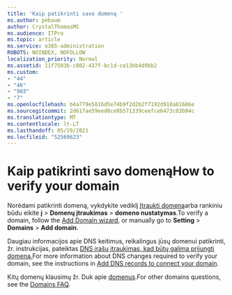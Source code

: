 ```yaml
---
title: 'Kaip patikrinti savo domeną '
ms.author: pebaum
author: CrystalThomasMS
ms.audience: ITPro
ms.topic: article
ms.service: o365-administration
ROBOTS: NOINDEX, NOFOLLOW
localization_priority: Normal
ms.assetid: 11f7503b-c802-437f-bc1d-ce13bb4d9bb2
ms.custom:
- "44"
- "46"
- "903"
- "7"
ms.openlocfilehash: b4a779e5816d5e74b9f2d2b2f7192d918a81686e
ms.sourcegitcommit: 2d617ae59eed0ce8b571339ceefce6473c03b94c
ms.translationtype: MT
ms.contentlocale: lt-LT
ms.lasthandoff: 05/19/2021
ms.locfileid: "52569623"
---
```

# <a name="how-to-verify-your-domain"></a><span data-ttu-id="d7a6f-102">Kaip patikrinti savo domeną</span><span class="sxs-lookup"><span data-stu-id="d7a6f-102">How to verify your domain</span></span>

<span data-ttu-id="d7a6f-103">Norėdami patikrinti domeną, vykdykite vediklį [Įtraukti domeną](https://admin.microsoft.com/Adminportal#/Domains/Wizard)arba rankiniu būdu eikite **į**  >  **Domenų įtraukimas**  >  **domeno nustatymas**.</span><span class="sxs-lookup"><span data-stu-id="d7a6f-103">To verify a domain, follow the [Add Domain wizard](https://admin.microsoft.com/Adminportal#/Domains/Wizard), or manually go to **Setting** > **Domains** > **Add domain**.</span></span>

<span data-ttu-id="d7a6f-104">Daugiau informacijos apie DNS keitimus, reikalingus jūsų domenui patikrinti, žr. instrukcijas, pateiktas [DNS įrašų įtraukimas, kad būtų galima prijungti domeną.](/microsoft-365/admin/get-help-with-domains/create-dns-records-at-any-dns-hosting-provider)</span><span class="sxs-lookup"><span data-stu-id="d7a6f-104">For more information about DNS changes required to verify your domain, see the instructions in [Add DNS records to connect your domain](/microsoft-365/admin/get-help-with-domains/create-dns-records-at-any-dns-hosting-provider).</span></span>

<span data-ttu-id="d7a6f-105">Kitų domenų klausimų žr. Duk apie [domenus](/microsoft-365/admin/setup/domains-faq).</span><span class="sxs-lookup"><span data-stu-id="d7a6f-105">For other domains questions, see the [Domains FAQ](/microsoft-365/admin/setup/domains-faq).</span></span>
